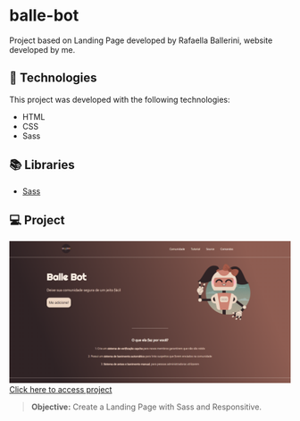 # balle-bot
Project based on Landing Page developed by Rafaella Ballerini, website developed by me.

## 🚀 Technologies
This project was developed with the following technologies:
- HTML
- CSS
- Sass

## 📚 Libraries
- [Sass](https://sass-lang.com/documentation/)

## 💻 Project
![preview](./preview.png/)
[Click here to access project](https://balle-bot-inky.vercel.app/)
> **Objective:** Create a Landing Page with Sass and Responsitive.
